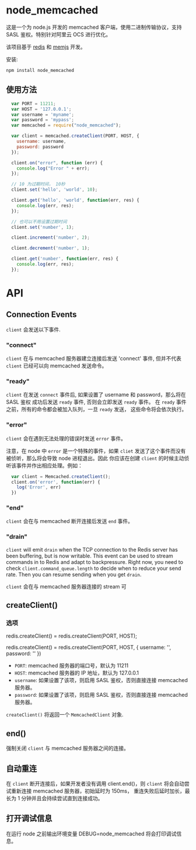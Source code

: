 node_memcached
===========================

这是一个为 node.js 开发的 memcached 客户端，使用二进制传输协议，支持 SASL 鉴权。特别针对阿里云 OCS 进行优化。

该项目基于 [redis](https://github.com/mranney/node_redis) 和 [memjs](https://github.com/alevy/memjs) 开发。

安装:

    npm install node_memcached

## 使用方法

```javascript
  var PORT = 11211;
  var HOST = '127.0.0.1';
  var username = 'myname';
  var password = 'mypass';
  var memcached = require("node_memcached");

  var client = memcached.createClient(PORT, HOST, {
    username: username,
    password: password
  });

  client.on("error", function (err) {
    console.log("Error " + err);
  });

  // 10 为过期时间， 10秒
  client.set('hello', 'world', 10);

  client.get('hello', 'world', function(err, res) {
    console.log(err, res);
  });

  // 也可以不用设置过期时间
  client.set('number', 1);

  client.increment('number', 2);

  client.decrement('number', 1);

  client.get('number', function(err, res) {
    console.log(err, res);
  });
```

# API

## Connection Events

`client` 会发送以下事件.

### "connect"

`client` 在与 memcached 服务器建立连接后发送 'connect' 事件, 但并不代表 `client` 已经可以向 memcached 发送命令。

### "ready"

`client` 在发送 `connect` 事件后, 如果设置了 username 和 password，那么将在 SASL 鉴权 成功后发送 `ready` 事件,
否则会立即发送 `ready` 事件。 在 `ready` 事件之前，所有的命令都会被加入队列，一旦 `ready` 发送， 这些命令将会依次执行。

### "error"

`client` 会在遇到无法处理的错误时发送 `error` 事件。

注意，在 node 中 `error` 是一个特殊的事件，如果 `cliet` 发送了这个事件而没有被侦听，那么将会导致 node 进程退出。因此
你应该在创建 `client` 的时候主动侦听该事件并作出相应处理。例如：

```javascript
  var client = Memcached.createClient();
  client.on('error', function(err) {
    log('Error', err)
  })
```

### "end"

`client` 会在与 memcached 断开连接后发送 `end` 事件。

### "drain"

`client` will emit `drain` when the TCP connection to the Redis server has been buffering, but is now
writable.  This event can be used to stream commands in to Redis and adapt to backpressure.  Right now,
you need to check `client.command_queue.length` to decide when to reduce your send rate.  Then you can
resume sending when you get `drain`.

`client` 会在与 memcached 服务器连接的 stream 可

## createClient()

### 选项

redis.createClient() = redis.createClient(PORT, HOST);

redis.createClient() = redis.createClient(PORT, HOST, {
  username: '',
  password: ''
})

* `PORT`: memcached 服务器的端口号，默认为 11211
* `HOST`: memcached 服务器的 IP 地址，默认为 127.0.0.1
* `username`: 如果设置了该项，则启用 SASL 鉴权，否则直接连接 memcached 服务器。
* `password`: 如果设置了该项，则启用 SASL 鉴权，否则直接连接 memcached 服务器。

`createClient()` 将返回一个 `MemcachedClient`  对象.

## end()

强制关闭 `client` 与 memcached 服务器之间的连接。

## 自动重连

在 `client` 断开连接后，如果开发者没有调用 client.end()，则 `client` 将会自动尝试重新连接 memcached 服务器，初始延时为 150ms，
重连失败后延时加长，最长为 1 分钟并且会持续尝试直到连接成功。

## 打开调试信息

在运行 node 之前输出环境变量 DEBUG=node_memcached 将会打印调试信息。


